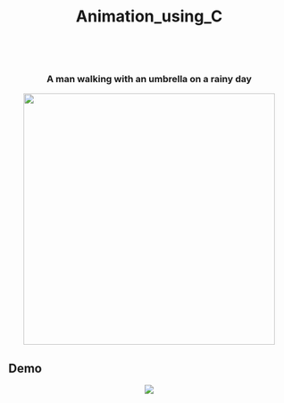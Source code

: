# <p align="center">Animation_using_C</p></br>
<h3 align= "center">A man walking with an umbrella on a rainy day</h3> 
<p align="center"><img src="https://media.giphy.com/media/MS0az8du4jir6/giphy.gif" width="450px" /></p>


## Demo

<p align="center"><img src="https://user-images.githubusercontent.com/53649201/95580868-af088080-0a55-11eb-8fa8-b4873ed931f6.gif"></p>






